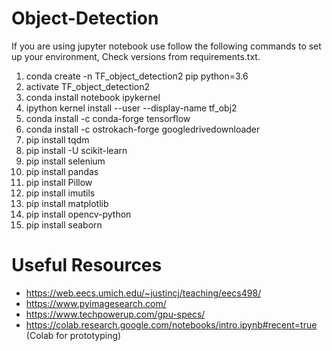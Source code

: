 # Object-Detection

If you are using jupyter notebook use follow the following commands to set up your environment, Check versions from requirements.txt.

1. conda create -n TF_object_detection2 pip python=3.6
2. activate TF_object_detection2
3. conda install notebook ipykernel
4. ipython kernel install --user --display-name tf_obj2
5. conda install -c conda-forge tensorflow
6. conda install -c ostrokach-forge googledrivedownloader 
7. pip install tqdm
8. pip install -U scikit-learn
9. pip install selenium
10. pip install pandas
11. pip install Pillow
12. pip install imutils
13. pip install matplotlib
14. pip install opencv-python
15. pip install seaborn

# Useful Resources

* https://web.eecs.umich.edu/~justincj/teaching/eecs498/
* https://www.pyimagesearch.com/
* https://www.techpowerup.com/gpu-specs/
* https://colab.research.google.com/notebooks/intro.ipynb#recent=true (Colab for prototyping)
